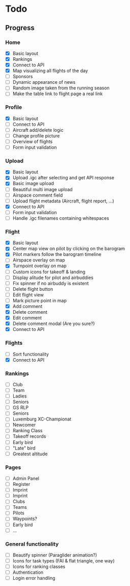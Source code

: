# Todo

## Progress

### Home

- [x] Basic layout
- [x] Rankings
- [x] Connect to API
- [x] Map visualizing all flights of the day
- [ ] Sponsors
- [ ] Dynamic appearance of news
- [ ] Random image taken from the running season
- [ ] Make the table link to flight page a real link

### Profile

- [x] Basic layout
- [ ] Connect to API
- [ ] Aircraft add/delete logic
- [ ] Change profile picture
- [ ] Overview of flights
- [ ] Form input validation

### Upload

- [x] Basic layout
- [x] Upload .igc after selecting and get API response
- [x] Basic image upload
- [ ] Beautiful multi image upload
- [ ] Airspace comment field
- [ ] Upload flight metadata (Aircraft, flight report, ...)
- [x] Connect to API
- [ ] Form input validation
- [ ] Handle .igc filenames containing whitespaces

### Flight

- [x] Basic layout
- [x] Center map view on pilot by clicking on the barogram
- [x] Pilot markers follow the barogram timeline
- [ ] Airspace overlay on map
- [x] Turnpoint overlay on map
- [ ] Custom icons for takeoff & landing
- [ ] Display alitude for pilot and airbuddies
- [ ] Fix spinner if no airbuddy is existent
- [ ] Delete flight button
- [ ] Edit flight view
- [ ] Mark picture point in map
- [x] Add comment
- [x] Delete comment
- [x] Edit comment
- [x] Delete comment modal (Are you sure?)
- [x] Connect to API

### Flights

- [ ] Sort functionality
- [x] Connect to API

### Rankings

- [ ] Club
- [ ] Team
- [ ] Ladies
- [ ] Seniors
- [ ] GS RLP
- [ ] Seniors
- [ ] Luxemburg XC-Championat
- [ ] Newcomer
- [ ] Ranking Class
- [ ] Takeoff records
- [ ] Early bird
- [ ] "Late" bird
- [ ] Greatest altitude

### Pages

- [ ] Admin Panel
- [ ] Register
- [ ] Imprint
- [ ] Imprint
- [ ] Clubs
- [ ] Teams
- [ ] Pilots
- [ ] Waypoints?
- [ ] Early bird
- [ ] ...

### General functionality

- [ ] Beautify spinner (Paraglider animation?)
- [ ] Icons for task types (FAI & flat triangle, one way)
- [ ] Icons for ranking classes
- [ ] Authentication
- [ ] Login error handling
